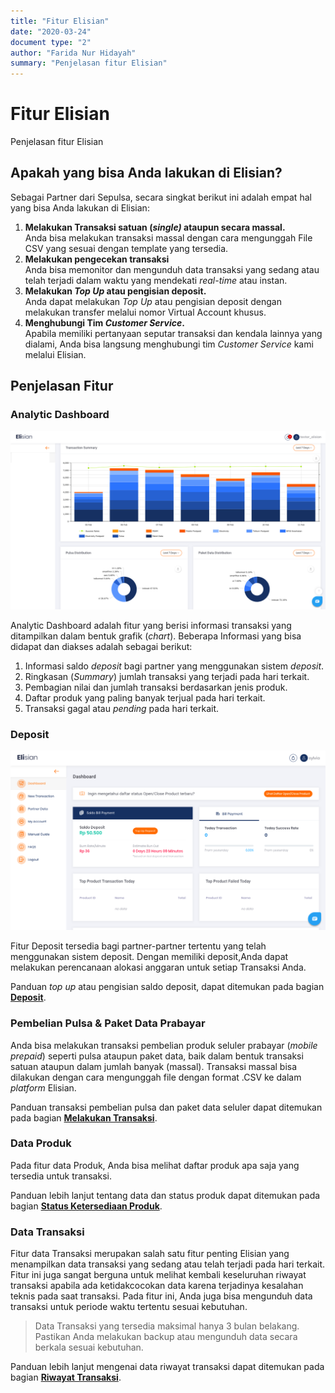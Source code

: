 ```yaml
---
title: "Fitur Elisian"
date: "2020-03-24"
document type: "2"
author: "Farida Nur Hidayah"
summary: "Penjelasan fitur Elisian"
---
```


# Fitur Elisian
Penjelasan fitur Elisian

## **Apakah yang bisa Anda lakukan di Elisian?**
Sebagai Partner dari Sepulsa, secara singkat berikut ini adalah empat hal yang bisa Anda lakukan di Elisian:

1. **Melakukan Transaksi satuan (*single)* ataupun secara massal.** <br />
Anda bisa melakukan transaksi massal dengan cara mengunggah File CSV yang sesuai dengan template yang tersedia.
2. **Melakukan pengecekan transaksi** <br />
Anda bisa memonitor dan mengunduh data transaksi yang sedang atau telah terjadi dalam waktu yang mendekati *real-time* atau instan.
3. **Melakukan *Top Up* atau pengisian deposit.** <br />
Anda dapat melakukan *Top Up* atau pengisian deposit dengan melakukan transfer melalui nomor Virtual Account khusus.
4. **Menghubungi Tim *Customer Service*.** <br/>
Apabila memiliki pertanyaan seputar transaksi dan kendala lainnya yang dialami, Anda bisa langsung menghubungi tim *Customer Service* kami melalui Elisian.

## **Penjelasan Fitur**
### **Analytic Dashboard**

![analytic dashboard](./image-user-manual/elisian-analytic-dashboard.png)

Analytic Dashboard adalah fitur yang berisi informasi transaksi yang ditampilkan dalam bentuk grafik (*chart*). Beberapa Informasi yang bisa didapat dan diakses adalah sebagai berikut:

1. Informasi saldo *deposit* bagi partner yang menggunakan sistem *deposit*.
2. Ringkasan (*Summary*) jumlah transaksi yang terjadi pada hari terkait.
3. Pembagian nilai dan jumlah transaksi berdasarkan jenis produk.
4. Daftar produk yang paling banyak terjual pada hari terkait.
5. Transaksi gagal atau *pending* pada hari terkait.

### **Deposit**

![deposit](./image-user-manual/elisian-deposit.png)

Fitur Deposit tersedia bagi partner-partner tertentu yang telah menggunakan sistem deposit. Dengan memiliki deposit,Anda dapat melakukan perencanaan alokasi anggaran untuk setiap Transaksi Anda.

Panduan *top up* atau pengisian saldo deposit, dapat ditemukan pada bagian [**Deposit**](/Business-Initiatives/BPA#Elisian/User-Guide-Elisian/elisian-deposit).

### **Pembelian Pulsa & Paket Data Prabayar**

Anda bisa melakukan transaksi pembelian produk seluler prabayar (*mobile prepaid*) seperti pulsa ataupun paket data, baik dalam bentuk transaksi satuan ataupun dalam jumlah banyak (massal). Transaksi massal bisa dilakukan dengan cara mengunggah file dengan format .CSV ke dalam *platform* Elisian.

Panduan transaksi pembelian pulsa dan paket data seluler dapat ditemukan pada bagian [**Melakukan Transaksi**](/Business-Initiatives/BPA#Elisian/User-Guide-Elisian/elisian-melakukan-trx).

### **Data Produk**

Pada fitur data Produk, Anda bisa melihat daftar produk apa saja yang tersedia untuk transaksi.

Panduan lebih lanjut tentang data dan status produk dapat ditemukan pada bagian [**Status Ketersediaan Produk**](/Business-Initiatives/BPA#Elisian/User-Guide-Elisian/elisian-status-ketersediaan-produk).

### **Data Transaksi**

Fitur data Transaksi merupakan salah satu fitur penting Elisian yang menampilkan data transaksi yang sedang atau telah terjadi pada hari terkait. Fitur ini juga sangat berguna untuk melihat kembali keseluruhan riwayat transaksi apabila ada ketidakcocokan data karena terjadinya kesalahan teknis pada saat transaksi. Pada fitur ini, Anda juga bisa mengunduh data transaksi untuk periode waktu tertentu sesuai kebutuhan.

> Data Transaksi yang tersedia maksimal hanya 3 bulan belakang. Pastikan Anda melakukan backup atau mengunduh data secara berkala sesuai kebutuhan.

Panduan lebih lanjut mengenai data riwayat transaksi dapat ditemukan pada bagian [**Riwayat Transaksi**](/Business-Initiatives/BPA#Elisian/User-Guide-Elisian/elisian-riwayat-transaksi).